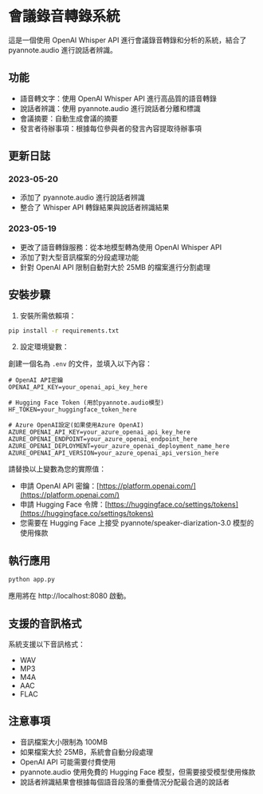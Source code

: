 # 會議錄音轉錄系統

這是一個使用 OpenAI Whisper API 進行會議錄音轉錄和分析的系統，結合了 pyannote.audio 進行說話者辨識。

## 功能

- 語音轉文字：使用 OpenAI Whisper API 進行高品質的語音轉錄
- 說話者辨識：使用 pyannote.audio 進行說話者分離和標識
- 會議摘要：自動生成會議的摘要
- 發言者待辦事項：根據每位參與者的發言內容提取待辦事項

## 更新日誌

### 2023-05-20
- 添加了 pyannote.audio 進行說話者辨識
- 整合了 Whisper API 轉錄結果與說話者辨識結果

### 2023-05-19
- 更改了語音轉錄服務：從本地模型轉為使用 OpenAI Whisper API
- 添加了對大型音訊檔案的分段處理功能
- 針對 OpenAI API 限制自動對大於 25MB 的檔案進行分割處理

## 安裝步驟

1. 安裝所需依賴項：

```bash
pip install -r requirements.txt
```

2. 設定環境變數：

創建一個名為 `.env` 的文件，並填入以下內容：

```
# OpenAI API密鑰
OPENAI_API_KEY=your_openai_api_key_here

# Hugging Face Token (用於pyannote.audio模型)
HF_TOKEN=your_huggingface_token_here

# Azure OpenAI設定(如果使用Azure OpenAI)
AZURE_OPENAI_API_KEY=your_azure_openai_api_key_here
AZURE_OPENAI_ENDPOINT=your_azure_openai_endpoint_here
AZURE_OPENAI_DEPLOYMENT=your_azure_openai_deployment_name_here
AZURE_OPENAI_API_VERSION=your_azure_openai_api_version_here
```

請替換以上變數為您的實際值：
- 申請 OpenAI API 密鑰：[https://platform.openai.com/](https://platform.openai.com/)
- 申請 Hugging Face 令牌：[https://huggingface.co/settings/tokens](https://huggingface.co/settings/tokens)
- 您需要在 Hugging Face 上接受 pyannote/speaker-diarization-3.0 模型的使用條款

## 執行應用

```bash
python app.py
```

應用將在 http://localhost:8080 啟動。

## 支援的音訊格式

系統支援以下音訊格式：
- WAV
- MP3
- M4A
- AAC
- FLAC

## 注意事項

- 音訊檔案大小限制為 100MB
- 如果檔案大於 25MB，系統會自動分段處理
- OpenAI API 可能需要付費使用
- pyannote.audio 使用免費的 Hugging Face 模型，但需要接受模型使用條款
- 說話者辨識結果會根據每個語音段落的重疊情況分配最合適的說話者 